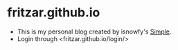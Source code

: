 # fritzar.github.io


- This is my personal blog created by isnowfy's [Simple](https://github.com/isnowfy/simple).
- Login through <fritzar.github.io/login/>

